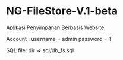 # NG-FileStore-V.1-beta

Aplikasi Penyimpanan Berbasis Website

Account :
username = admin
password = 1

SQL file:
dir => sql/db_fs.sql
